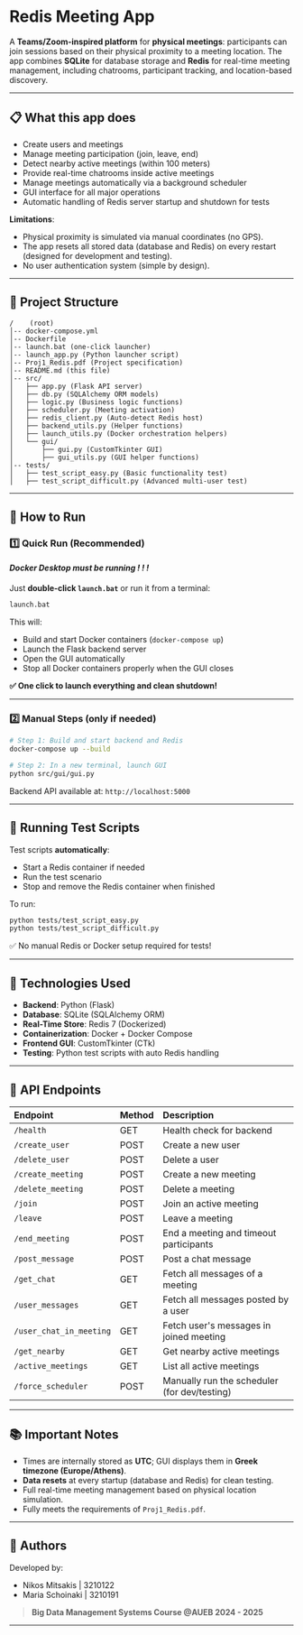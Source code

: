 # Redis Meeting App

A **Teams/Zoom-inspired platform** for **physical meetings**: participants can join sessions based on their physical proximity to a meeting location. The app combines **SQLite** for database storage and **Redis** for real-time meeting management, including chatrooms, participant tracking, and location-based discovery.

---

## 📋 What this app does

- Create users and meetings
- Manage meeting participation (join, leave, end)
- Detect nearby active meetings (within 100 meters)
- Provide real-time chatrooms inside active meetings
- Manage meetings automatically via a background scheduler
- GUI interface for all major operations
- Automatic handling of Redis server startup and shutdown for tests

**Limitations**:

- Physical proximity is simulated via manual coordinates (no GPS).
- The app resets all stored data (database and Redis) on every restart (designed for development and testing).
- No user authentication system (simple by design).

---

## 📂 Project Structure

```
/    (root)
│-- docker-compose.yml
│-- Dockerfile
│-- launch.bat (one-click launcher)
│-- launch_app.py (Python launcher script)
│-- Proj1_Redis.pdf (Project specification)
│-- README.md (this file)
│-- src/
│   ├── app.py (Flask API server)
│   ├── db.py (SQLAlchemy ORM models)
│   ├── logic.py (Business logic functions)
│   ├── scheduler.py (Meeting activation)
│   ├── redis_client.py (Auto-detect Redis host)
│   ├── backend_utils.py (Helper functions)
│   ├── launch_utils.py (Docker orchestration helpers)
│   └── gui/
│       ├── gui.py (CustomTkinter GUI)
│       ├── gui_utils.py (GUI helper functions)
│-- tests/
│   ├── test_script_easy.py (Basic functionality test)
│   ├── test_script_difficult.py (Advanced multi-user test)
```

---

## 🚀 How to Run

### 1️⃣ **Quick Run (Recommended)**

#### ***Docker Desktop must be running ! ! !***

Just **double-click `launch.bat`** or run it from a terminal:

```bash
launch.bat
```

This will:

- Build and start Docker containers (`docker-compose up`)
- Launch the Flask backend server
- Open the GUI automatically
- Stop all Docker containers properly when the GUI closes

**✅ One click to launch everything and clean shutdown!**

---

### 2️⃣ Manual Steps (only if needed)

```bash
# Step 1: Build and start backend and Redis
docker-compose up --build

# Step 2: In a new terminal, launch GUI
python src/gui/gui.py
```

Backend API available at:
`http://localhost:5000`

---

## 🧪 Running Test Scripts

Test scripts **automatically**:

- Start a Redis container if needed
- Run the test scenario
- Stop and remove the Redis container when finished

To run:

```bash
python tests/test_script_easy.py
python tests/test_script_difficult.py
```

✅ No manual Redis or Docker setup required for tests!

---

## 🔧 Technologies Used

- **Backend**: Python (Flask)
- **Database**: SQLite (SQLAlchemy ORM)
- **Real-Time Store**: Redis 7 (Dockerized)
- **Containerization**: Docker + Docker Compose
- **Frontend GUI**: CustomTkinter (CTk)
- **Testing**: Python test scripts with auto Redis handling

---

## 🔗 API Endpoints

| Endpoint | Method | Description |
|:---|:---|:---|
| `/health` | GET | Health check for backend |
| `/create_user` | POST | Create a new user |
| `/delete_user` | POST | Delete a user |
| `/create_meeting` | POST | Create a new meeting |
| `/delete_meeting` | POST | Delete a meeting |
| `/join` | POST | Join an active meeting |
| `/leave` | POST | Leave a meeting |
| `/end_meeting` | POST | End a meeting and timeout participants |
| `/post_message` | POST | Post a chat message |
| `/get_chat` | GET | Fetch all messages of a meeting |
| `/user_messages` | GET | Fetch all messages posted by a user |
| `/user_chat_in_meeting` | GET | Fetch user's messages in joined meeting |
| `/get_nearby` | GET | Get nearby active meetings |
| `/active_meetings` | GET | List all active meetings |
| `/force_scheduler` | POST | Manually run the scheduler (for dev/testing) |

---

## 📚 Important Notes

- Times are internally stored as **UTC**; GUI displays them in **Greek timezone (Europe/Athens)**.
- **Data resets** at every startup (database and Redis) for clean testing.
- Full real-time meeting management based on physical location simulation.
- Fully meets the requirements of `Proj1_Redis.pdf`.

---

## 🎉 Authors

Developed by:

- Nikos Mitsakis  | 3210122
- Maria Schoinaki | 3210191

> **Big Data Management Systems Course @AUEB 2024 - 2025**
---
